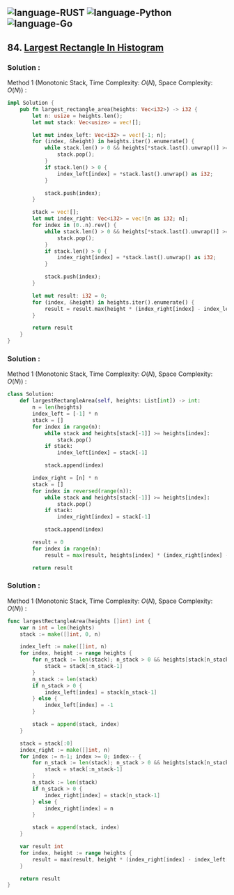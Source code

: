 ![language-RUST](https://img.shields.io/badge/RUST-8d4004?style=for-the-badge&logo=RUST)
![language-Python](https://img.shields.io/badge/Python-ffd43b?style=for-the-badge&logo=PYTHON)
![language-Go](https://img.shields.io/badge/Go-00add8?style=for-the-badge&logo=GO&logoColor=white)
---

## 84. [Largest Rectangle In Histogram](https://leetcode.com/problems/largest-rectangle-in-histogram)

### Solution :

Method 1 (Monotonic Stack, Time Complexity: $O(N)$, Space Complexity: $O(N)$) :
```rust
impl Solution {
    pub fn largest_rectangle_area(heights: Vec<i32>) -> i32 {
        let n: usize = heights.len();
        let mut stack: Vec<usize> = vec![];

        let mut index_left: Vec<i32> = vec![-1; n];
        for (index, &height) in heights.iter().enumerate() {
            while stack.len() > 0 && heights[*stack.last().unwrap()] >= height {
                stack.pop();
            }
            if stack.len() > 0 {
                index_left[index] = *stack.last().unwrap() as i32;
            }         

            stack.push(index);
        }

        stack = vec![];
        let mut index_right: Vec<i32> = vec![n as i32; n];
        for index in (0..n).rev() {
            while stack.len() > 0 && heights[*stack.last().unwrap()] >= heights[index] {
                stack.pop();
            }
            if stack.len() > 0 {
                index_right[index] = *stack.last().unwrap() as i32;
            }

            stack.push(index);
        }

        let mut result: i32 = 0;
        for (index, &height) in heights.iter().enumerate() {
            result = result.max(height * (index_right[index] - index_left[index] - 1));
        }

        return result
    }
}
```

### Solution :

Method 1 (Monotonic Stack, Time Complexity: $O(N)$, Space Complexity: $O(N)$) :
```python
class Solution:
    def largestRectangleArea(self, heights: List[int]) -> int:
        n = len(heights)
        index_left = [-1] * n
        stack = []
        for index in range(n):
            while stack and heights[stack[-1]] >= heights[index]:
                stack.pop()
            if stack:
                index_left[index] = stack[-1]

            stack.append(index)

        index_right = [n] * n
        stack = []
        for index in reversed(range(n)):
            while stack and heights[stack[-1]] >= heights[index]:
                stack.pop()
            if stack:
                index_right[index] = stack[-1]

            stack.append(index)

        result = 0
        for index in range(n):
            result = max(result, heights[index] * (index_right[index] - index_left[index] - 1))

        return result
```

### Solution :

Method 1 (Monotonic Stack, Time Complexity: $O(N)$, Space Complexity: $O(N)$) :
```go
func largestRectangleArea(heights []int) int {
    var n int = len(heights)
    stack := make([]int, 0, n)

    index_left := make([]int, n)
    for index, height := range heights {
        for n_stack := len(stack); n_stack > 0 && heights[stack[n_stack-1]] >= height; n_stack-- {
            stack = stack[:n_stack-1]
        }
        n_stack := len(stack)
        if n_stack > 0 {
            index_left[index] = stack[n_stack-1]
        } else {
            index_left[index] = -1
        }

        stack = append(stack, index)
    }

    stack = stack[:0]
    index_right := make([]int, n)
    for index := n-1; index >= 0; index-- {
        for n_stack := len(stack); n_stack > 0 && heights[stack[n_stack-1]] >= heights[index]; n_stack-- {
            stack = stack[:n_stack-1]
        }
        n_stack := len(stack)
        if n_stack > 0 {
            index_right[index] = stack[n_stack-1]
        } else {
            index_right[index] = n
        }

        stack = append(stack, index)
    }

    var result int
    for index, height := range heights {
        result = max(result, height * (index_right[index] - index_left[index] - 1))
    }

    return result
}
```
